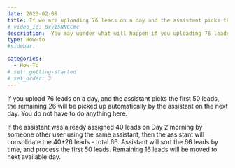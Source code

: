 ```yaml
---
date: 2023-02-08
title: If we are uploading 76 leads on a day and the assistant picks the 50 leads , what will be the status of other leads? Will the assistant start sending emails the next day without initiating by us?
# video_id: 6xyI5NNCCmc
description:  You may wonder what will happen if you uploading 76 leads on a day and the assistant picks the 50 leads according to the plan selected by you.
type: How-to
#sidebar:

categories:
  - How-To
# set: getting-started
# set_order: 3
---
```

If you upload 76 leads on a day, and the assistant picks the first 50 leads, the remaining 26 will be picked up automatically by the assistant on the next day. You do not have to do anything here. 

If the assistant was already assigned 40 leads on Day 2 morning by someone other user using the same assistant, then the assistant will consolidate the 40+26 leads - total 66. Assistant will sort the 66 leads by time, and process the first 50 leads. Remaining 16 leads will be moved to next available day.  
